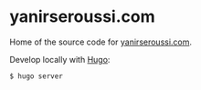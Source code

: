 # yanirseroussi.com

Home of the source code for [yanirseroussi.com](https://yanirseroussi.com).

Develop locally with [Hugo](https://gohugo.io/):

    $ hugo server
